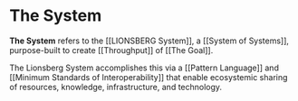 # The System

**The System** refers to the [[LIONSBERG System]], a [[System of Systems]], purpose-built to create [[Throughput]] of [[The Goal]]. 

The Lionsberg System accomplishes this via a [[Pattern Language]] and [[Minimum Standards of Interoperability]] that enable ecosystemic sharing of resources, knowledge, infrastructure, and technology. 